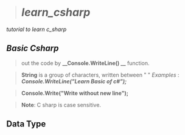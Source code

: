 > # _learn_csharp_

_tutorial to learn c_sharp_

 ## _Basic Csharp_

> out the code by **__Console.WriteLine() __** function.

> **String** is a group of characters, written between " "
_Examples_ : **_Console.WriteLine("Learn Basic of c#");_**

> **Console.Write("Write without new line");**

> **Note**: C sharp is case sensitive.

## Data Type
